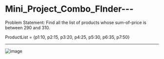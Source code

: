 # Mini_Project_Combo_FInder---
Problem Statement:
Find all the list of products whose sum-of-price is between 290 and 310.

ProductList = {p1:10, p2:15, p3:20, p4:25, p5:30, p6:35, p7:50}

---

![image](https://user-images.githubusercontent.com/7460892/173579493-d718c024-4844-4c30-afd5-71bd641a49d0.png)


